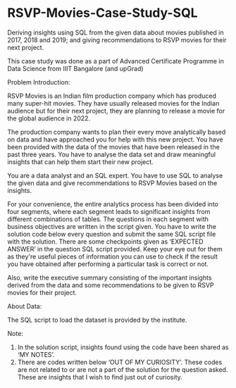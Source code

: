 # RSVP-Movies-Case-Study-SQL
Deriving insights using SQL from the given data about movies published in 2017, 2018 and 2019; and giving recommendations to RSVP movies for their next project.

This case study was done as a part of Advanced Certificate Programme in Data Science from IIIT Bangalore (and upGrad) 

Problem Introduction: 

RSVP Movies is an Indian film production company which has produced many super-hit movies. They have usually released movies for the Indian audience but for their next project, they are planning to release a movie for the global audience in 2022. 

The production company wants to plan their every move analytically based on data and have approached you for help with this new project. You have been provided with the data of the movies that have been released in the past three years. You have to analyse the data set and draw meaningful insights that can help them start their new project. 

You are a data analyst and an SQL expert. You have to use SQL to analyse the given data and give recommendations to RSVP Movies based on the insights.

For your convenience, the entire analytics process has been divided into four segments, where each segment leads to significant insights from different combinations of tables. The questions in each segment with business objectives are written in the script given. You have to write the solution code below every question and submit the same SQL script file with the solution. There are some checkpoints given as ‘EXPECTED ANSWER’ in the question SQL script provided. Keep your eye out for them as they're useful pieces of information you can use to check if the result you have obtained after performing a particular task is correct or not.

Also, write the executive summary consisting of the important insights derived from the data and some recommendations to be given to RSVP movies for their project.
 
About Data:

The SQL script to load the dataset is provided by the institute.

Note:
1.	In the solution script, insights found using the code have been shared as ‘MY NOTES’.
2.	There are codes written below ‘OUT OF MY CURIOSITY’. These codes are not related to or are not a part of the solution for the question asked. These are insights that I wish to find just out of curiosity.
